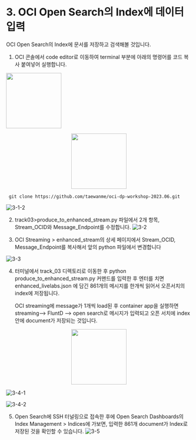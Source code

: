 # 3. OCI Open Search의 Index에 데이터 입력


OCI Open Search의 Index에 문서를 저장하고 검색해볼 것입니다. 
1. OCI 콘솔에서 code editor로 이동하여 terminal 부분에 아래의 명령어를 코드 복사 붙여넣어 실행합니다.

<img src="https://github.com/oraclekr-data-platform/ODWS-S04-ADB-Data-Visualization/assets/150219167/b2223d47-e888-43ec-bfe2-9217c68f4076" height="150">
 <p align="center"><img src="https://github.com/oraclekr-data-platform/ODWS-S04-ADB-Data-Visualization/assets/150219167/5fe79415-ab9a-4f91-8d7e-c5715db376a2" height="150"></p>

     git clone https://github.com/taewanme/oci-dp-workshop-2023.06.git


![3-1-2](https://github.com/oraclekr-data-platform/ODWS-S04-ADB-Data-Visualization/assets/150219167/627e63a0-fca2-4652-819f-f84f39056d98)

2. track03>produce_to_enhanced_stream.py 파일에서 2개 항목, Stream_OCID와 Message_Endpoint를 수정합니다.
![3-2](https://github.com/oraclekr-data-platform/ODWS-S04-ADB-Data-Visualization/assets/150219167/d6e1df38-16fb-4544-9fc0-4af27643112b)

3. OCI Streaming > enhanced_stream의 상세 페이지에서 Stream_OCID, Message_Endpoint를 복사해서 앞의 python 파일에서 변경합니다
   
![3-3](https://github.com/oraclekr-data-platform/ODWS-S04-ADB-Data-Visualization/assets/150219167/f543846d-c9ab-4c64-b31b-8508c58e15d6)

4. 터미널에서 track_03 디렉토리로 이동한 후 python produce_to_enhanced_stream.py 커맨드를 입력한 후 엔터를 치면 enhanced_livelabs.json 에 담긴 861개의 메시지를 한개씩 읽어서 오픈서치의 index에 저장됩니다.
   
   OCI streaming에 message가 1개씩 load된 후 container app을 실행하면 streaming--> FluntD --> open search로 메시지가 입력되고 오픈 서치에 index안에 document가 저장되는 것입니다.

 <p align="center"><img src="https://github.com/oraclekr-data-platform/ODWS-S04-ADB-Data-Visualization/assets/150219167/66614c05-a9f8-42b6-a046-cc42fc6bf2b7" height="150"></p>

   ![3-4-1](https://github.com/oraclekr-data-platform/ODWS-S04-ADB-Data-Visualization/assets/150219167/441eaee0-a192-4f3d-bda5-72875130fb02)

![3-4-2](https://github.com/oraclekr-data-platform/ODWS-S04-ADB-Data-Visualization/assets/150219167/dfc07ef3-35d5-40ff-a2fe-40fc4544cb9e)

5. Open Search에 SSH 터널링으로 접속한 후에 Open Search Dashboards의 Index Management > Indices에 가보면, 입력한 861개 document가 Index로 저장된 것을 확인할 수 있습니다.
 ![3-5](https://github.com/oraclekr-data-platform/ODWS-S04-ADB-Data-Visualization/assets/150219167/73c4d208-889b-49b5-a422-c7a6a8b0301f)

